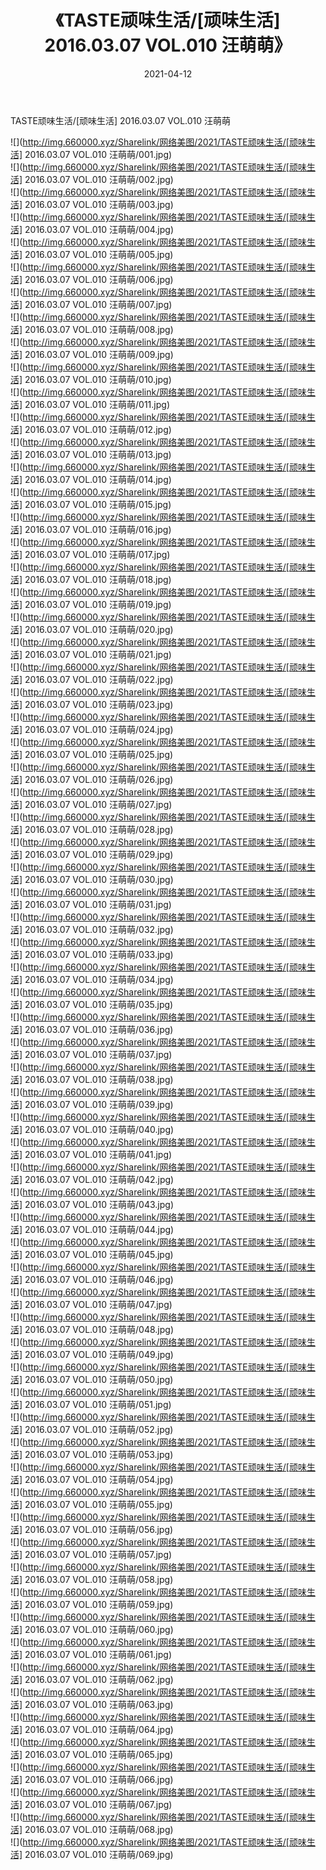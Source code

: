 ﻿---
layout: post
title:  《TASTE顽味生活/[顽味生活] 2016.03.07 VOL.010 汪萌萌》
date:   2021-04-12
img: http://img.660000.xyz/Sharelink/网络美图/2021/TASTE顽味生活/[顽味生活] 2016.03.07 VOL.010 汪萌萌/000.jpg
categories: [美女, 清纯, 唯美]
---

TASTE顽味生活/[顽味生活] 2016.03.07 VOL.010 汪萌萌

 ![](http://img.660000.xyz/Sharelink/网络美图/2021/TASTE顽味生活/[顽味生活] 2016.03.07 VOL.010 汪萌萌/001.jpg) <br>![](http://img.660000.xyz/Sharelink/网络美图/2021/TASTE顽味生活/[顽味生活] 2016.03.07 VOL.010 汪萌萌/002.jpg) <br>![](http://img.660000.xyz/Sharelink/网络美图/2021/TASTE顽味生活/[顽味生活] 2016.03.07 VOL.010 汪萌萌/003.jpg) <br>![](http://img.660000.xyz/Sharelink/网络美图/2021/TASTE顽味生活/[顽味生活] 2016.03.07 VOL.010 汪萌萌/004.jpg) <br>![](http://img.660000.xyz/Sharelink/网络美图/2021/TASTE顽味生活/[顽味生活] 2016.03.07 VOL.010 汪萌萌/005.jpg) <br>![](http://img.660000.xyz/Sharelink/网络美图/2021/TASTE顽味生活/[顽味生活] 2016.03.07 VOL.010 汪萌萌/006.jpg) <br>![](http://img.660000.xyz/Sharelink/网络美图/2021/TASTE顽味生活/[顽味生活] 2016.03.07 VOL.010 汪萌萌/007.jpg) <br>![](http://img.660000.xyz/Sharelink/网络美图/2021/TASTE顽味生活/[顽味生活] 2016.03.07 VOL.010 汪萌萌/008.jpg) <br>![](http://img.660000.xyz/Sharelink/网络美图/2021/TASTE顽味生活/[顽味生活] 2016.03.07 VOL.010 汪萌萌/009.jpg) <br>![](http://img.660000.xyz/Sharelink/网络美图/2021/TASTE顽味生活/[顽味生活] 2016.03.07 VOL.010 汪萌萌/010.jpg) <br>![](http://img.660000.xyz/Sharelink/网络美图/2021/TASTE顽味生活/[顽味生活] 2016.03.07 VOL.010 汪萌萌/011.jpg) <br>![](http://img.660000.xyz/Sharelink/网络美图/2021/TASTE顽味生活/[顽味生活] 2016.03.07 VOL.010 汪萌萌/012.jpg) <br>![](http://img.660000.xyz/Sharelink/网络美图/2021/TASTE顽味生活/[顽味生活] 2016.03.07 VOL.010 汪萌萌/013.jpg) <br>![](http://img.660000.xyz/Sharelink/网络美图/2021/TASTE顽味生活/[顽味生活] 2016.03.07 VOL.010 汪萌萌/014.jpg) <br>![](http://img.660000.xyz/Sharelink/网络美图/2021/TASTE顽味生活/[顽味生活] 2016.03.07 VOL.010 汪萌萌/015.jpg) <br>![](http://img.660000.xyz/Sharelink/网络美图/2021/TASTE顽味生活/[顽味生活] 2016.03.07 VOL.010 汪萌萌/016.jpg) <br>![](http://img.660000.xyz/Sharelink/网络美图/2021/TASTE顽味生活/[顽味生活] 2016.03.07 VOL.010 汪萌萌/017.jpg) <br>![](http://img.660000.xyz/Sharelink/网络美图/2021/TASTE顽味生活/[顽味生活] 2016.03.07 VOL.010 汪萌萌/018.jpg) <br>![](http://img.660000.xyz/Sharelink/网络美图/2021/TASTE顽味生活/[顽味生活] 2016.03.07 VOL.010 汪萌萌/019.jpg) <br>![](http://img.660000.xyz/Sharelink/网络美图/2021/TASTE顽味生活/[顽味生活] 2016.03.07 VOL.010 汪萌萌/020.jpg) <br>![](http://img.660000.xyz/Sharelink/网络美图/2021/TASTE顽味生活/[顽味生活] 2016.03.07 VOL.010 汪萌萌/021.jpg) <br>![](http://img.660000.xyz/Sharelink/网络美图/2021/TASTE顽味生活/[顽味生活] 2016.03.07 VOL.010 汪萌萌/022.jpg) <br>![](http://img.660000.xyz/Sharelink/网络美图/2021/TASTE顽味生活/[顽味生活] 2016.03.07 VOL.010 汪萌萌/023.jpg) <br>![](http://img.660000.xyz/Sharelink/网络美图/2021/TASTE顽味生活/[顽味生活] 2016.03.07 VOL.010 汪萌萌/024.jpg) <br>![](http://img.660000.xyz/Sharelink/网络美图/2021/TASTE顽味生活/[顽味生活] 2016.03.07 VOL.010 汪萌萌/025.jpg) <br>![](http://img.660000.xyz/Sharelink/网络美图/2021/TASTE顽味生活/[顽味生活] 2016.03.07 VOL.010 汪萌萌/026.jpg) <br>![](http://img.660000.xyz/Sharelink/网络美图/2021/TASTE顽味生活/[顽味生活] 2016.03.07 VOL.010 汪萌萌/027.jpg) <br>![](http://img.660000.xyz/Sharelink/网络美图/2021/TASTE顽味生活/[顽味生活] 2016.03.07 VOL.010 汪萌萌/028.jpg) <br>![](http://img.660000.xyz/Sharelink/网络美图/2021/TASTE顽味生活/[顽味生活] 2016.03.07 VOL.010 汪萌萌/029.jpg) <br>![](http://img.660000.xyz/Sharelink/网络美图/2021/TASTE顽味生活/[顽味生活] 2016.03.07 VOL.010 汪萌萌/030.jpg) <br>![](http://img.660000.xyz/Sharelink/网络美图/2021/TASTE顽味生活/[顽味生活] 2016.03.07 VOL.010 汪萌萌/031.jpg) <br>![](http://img.660000.xyz/Sharelink/网络美图/2021/TASTE顽味生活/[顽味生活] 2016.03.07 VOL.010 汪萌萌/032.jpg) <br>![](http://img.660000.xyz/Sharelink/网络美图/2021/TASTE顽味生活/[顽味生活] 2016.03.07 VOL.010 汪萌萌/033.jpg) <br>![](http://img.660000.xyz/Sharelink/网络美图/2021/TASTE顽味生活/[顽味生活] 2016.03.07 VOL.010 汪萌萌/034.jpg) <br>![](http://img.660000.xyz/Sharelink/网络美图/2021/TASTE顽味生活/[顽味生活] 2016.03.07 VOL.010 汪萌萌/035.jpg) <br>![](http://img.660000.xyz/Sharelink/网络美图/2021/TASTE顽味生活/[顽味生活] 2016.03.07 VOL.010 汪萌萌/036.jpg) <br>![](http://img.660000.xyz/Sharelink/网络美图/2021/TASTE顽味生活/[顽味生活] 2016.03.07 VOL.010 汪萌萌/037.jpg) <br>![](http://img.660000.xyz/Sharelink/网络美图/2021/TASTE顽味生活/[顽味生活] 2016.03.07 VOL.010 汪萌萌/038.jpg) <br>![](http://img.660000.xyz/Sharelink/网络美图/2021/TASTE顽味生活/[顽味生活] 2016.03.07 VOL.010 汪萌萌/039.jpg) <br>![](http://img.660000.xyz/Sharelink/网络美图/2021/TASTE顽味生活/[顽味生活] 2016.03.07 VOL.010 汪萌萌/040.jpg) <br>![](http://img.660000.xyz/Sharelink/网络美图/2021/TASTE顽味生活/[顽味生活] 2016.03.07 VOL.010 汪萌萌/041.jpg) <br>![](http://img.660000.xyz/Sharelink/网络美图/2021/TASTE顽味生活/[顽味生活] 2016.03.07 VOL.010 汪萌萌/042.jpg) <br>![](http://img.660000.xyz/Sharelink/网络美图/2021/TASTE顽味生活/[顽味生活] 2016.03.07 VOL.010 汪萌萌/043.jpg) <br>![](http://img.660000.xyz/Sharelink/网络美图/2021/TASTE顽味生活/[顽味生活] 2016.03.07 VOL.010 汪萌萌/044.jpg) <br>![](http://img.660000.xyz/Sharelink/网络美图/2021/TASTE顽味生活/[顽味生活] 2016.03.07 VOL.010 汪萌萌/045.jpg) <br>![](http://img.660000.xyz/Sharelink/网络美图/2021/TASTE顽味生活/[顽味生活] 2016.03.07 VOL.010 汪萌萌/046.jpg) <br>![](http://img.660000.xyz/Sharelink/网络美图/2021/TASTE顽味生活/[顽味生活] 2016.03.07 VOL.010 汪萌萌/047.jpg) <br>![](http://img.660000.xyz/Sharelink/网络美图/2021/TASTE顽味生活/[顽味生活] 2016.03.07 VOL.010 汪萌萌/048.jpg) <br>![](http://img.660000.xyz/Sharelink/网络美图/2021/TASTE顽味生活/[顽味生活] 2016.03.07 VOL.010 汪萌萌/049.jpg) <br>![](http://img.660000.xyz/Sharelink/网络美图/2021/TASTE顽味生活/[顽味生活] 2016.03.07 VOL.010 汪萌萌/050.jpg) <br>![](http://img.660000.xyz/Sharelink/网络美图/2021/TASTE顽味生活/[顽味生活] 2016.03.07 VOL.010 汪萌萌/051.jpg) <br>![](http://img.660000.xyz/Sharelink/网络美图/2021/TASTE顽味生活/[顽味生活] 2016.03.07 VOL.010 汪萌萌/052.jpg) <br>![](http://img.660000.xyz/Sharelink/网络美图/2021/TASTE顽味生活/[顽味生活] 2016.03.07 VOL.010 汪萌萌/053.jpg) <br>![](http://img.660000.xyz/Sharelink/网络美图/2021/TASTE顽味生活/[顽味生活] 2016.03.07 VOL.010 汪萌萌/054.jpg) <br>![](http://img.660000.xyz/Sharelink/网络美图/2021/TASTE顽味生活/[顽味生活] 2016.03.07 VOL.010 汪萌萌/055.jpg) <br>![](http://img.660000.xyz/Sharelink/网络美图/2021/TASTE顽味生活/[顽味生活] 2016.03.07 VOL.010 汪萌萌/056.jpg) <br>![](http://img.660000.xyz/Sharelink/网络美图/2021/TASTE顽味生活/[顽味生活] 2016.03.07 VOL.010 汪萌萌/057.jpg) <br>![](http://img.660000.xyz/Sharelink/网络美图/2021/TASTE顽味生活/[顽味生活] 2016.03.07 VOL.010 汪萌萌/058.jpg) <br>![](http://img.660000.xyz/Sharelink/网络美图/2021/TASTE顽味生活/[顽味生活] 2016.03.07 VOL.010 汪萌萌/059.jpg) <br>![](http://img.660000.xyz/Sharelink/网络美图/2021/TASTE顽味生活/[顽味生活] 2016.03.07 VOL.010 汪萌萌/060.jpg) <br>![](http://img.660000.xyz/Sharelink/网络美图/2021/TASTE顽味生活/[顽味生活] 2016.03.07 VOL.010 汪萌萌/061.jpg) <br>![](http://img.660000.xyz/Sharelink/网络美图/2021/TASTE顽味生活/[顽味生活] 2016.03.07 VOL.010 汪萌萌/062.jpg) <br>![](http://img.660000.xyz/Sharelink/网络美图/2021/TASTE顽味生活/[顽味生活] 2016.03.07 VOL.010 汪萌萌/063.jpg) <br>![](http://img.660000.xyz/Sharelink/网络美图/2021/TASTE顽味生活/[顽味生活] 2016.03.07 VOL.010 汪萌萌/064.jpg) <br>![](http://img.660000.xyz/Sharelink/网络美图/2021/TASTE顽味生活/[顽味生活] 2016.03.07 VOL.010 汪萌萌/065.jpg) <br>![](http://img.660000.xyz/Sharelink/网络美图/2021/TASTE顽味生活/[顽味生活] 2016.03.07 VOL.010 汪萌萌/066.jpg) <br>![](http://img.660000.xyz/Sharelink/网络美图/2021/TASTE顽味生活/[顽味生活] 2016.03.07 VOL.010 汪萌萌/067.jpg) <br>![](http://img.660000.xyz/Sharelink/网络美图/2021/TASTE顽味生活/[顽味生活] 2016.03.07 VOL.010 汪萌萌/068.jpg) <br>![](http://img.660000.xyz/Sharelink/网络美图/2021/TASTE顽味生活/[顽味生活] 2016.03.07 VOL.010 汪萌萌/069.jpg) <br>